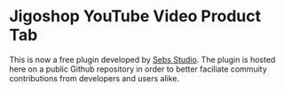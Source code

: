 Jigoshop YouTube Video Product Tab
==================================

This is now a free plugin developed by [Sebs Studio](http://www.sebs-studio.com). The plugin is hosted here on a public Github repository in order to better faciliate commuity contributions from developers and users alike.

